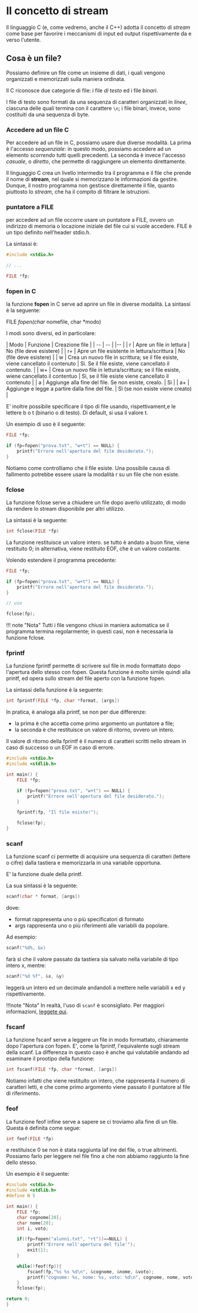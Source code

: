 # Il concetto di stream

Il linguaggio C (e, come vedremo, anche il C++) adotta il concetto di _stream_ come base per favorire i meccanismi di input ed output rispettivamente da e verso l'utente.

## Cosa è un file?

Possiamo definire un file come un insieme di dati, i quali vengono organizzati e memorizzati sulla maniera ordinata.

Il C riconosce due categorie di file: i file _di testo_ ed i file _binari_.

I file di testo sono formati da una sequenza di caratteri organizzati in _linee_, ciascuna delle quali termina con il carattere `\n`; i file binari, invece, sono costituiti da una sequenza di byte.

### Accedere ad un file C

Per accedere ad un file in C, possiamo usare due diverse modalità. La prima è l'accesso _sequenziale_: in questo modo, possiamo accedere ad un elemento _scorrendo_ tutti quelli precedenti. La seconda è invece l'accesso _casuale_, o _diretto_, che permette di raggiungere un elemento direttamente.

Il linguaggio C crea un livello intermedio tra il programma e il file che prende il nome di **stream**, nel quale si memorizzano le informazioni da gestire. Dunque, il nostro programma non gestisce direttamente il file, quanto piuttosto lo _stream_, che ha il compito di filtrare le istruzioni.

### puntatore a FILE

per accedere ad un file occorre usare un puntatore a FILE, ovvero un indirizzo di memoria o locazione iniziale del file cui si vuole accedere. FILE è un tipo definito nell'header stdio.h.

La sintassi è:

```c
#include <stdio.h>

// ...

FILE *fp;
```

### fopen in C

la funzione **fopen** in C serve ad aprire un file in diverse modalità. La sintassi è la seguente:

FILE _fopen(char_ nomefile, char \*modo)

I modi sono diversi, ed in particolare:

| Modo | Funzione | Creazione file |
| -- | -- | |-- |
| r | Apre un file in lettura | No (file deve esistere) |
| r+ | Apre un file esistente in lettura/scrittura | No (file deve esistere) |
| w | Crea un nuovo file in scrittura; se il file esiste, viene cancellato il contenuto | Sì. Se il file esiste, viene cancellato il contenuto. |
| w+ | Crea un nuovo file in lettura/scrittura; se il file esiste, wiene cancellato il contentuo | Sì, se il file esiste viene cancellato il contenuto |
| a | Aggiunge alla fine del file. Se non esiste, crealo. | Sì |
| a+ | Aggiunge e legge a partire dalla fine del file. | Sì (se non esiste viene creato) |

E' inoltre possibile specificare il tipo di file usando, rispettivament,e le lettere b o t (binario o di testo). Di default, si usa il valore t.

Un esempio di uso è il seguente:

```c
FILE *fp;

if (fp=fopen("prova.txt", "w+t") == NULL) {
	printf("Errore nell'apertura del file desiderato.");
}
```

Notiamo come controlliamo che il file esiste. Una possibile causa di fallimento potrebbe essere usare la modalità r su un file che non esiste.

### fclose

La funzione fclose serve a chiudere un file dopo averlo utilizzato, di modo da rendere lo stream disponibile per altri utilizzo.

La sintassi è la seguente:

```c
int fclose(FILE *fp)
```

La funzione restituisce un valore intero. se tutto è andato a buon fine, viene restituito 0; in alternativa, viene restituito EOF, che è un valore costante.

Volendo estendere il programma precedente:

```c
FILE *fp;

if (fp=fopen("prova.txt", "w+t") == NULL) {
	printf("Errore nell'apertura del file desiderato.");
}

// uso

fclose(fp);
```

!!! note "Nota"
Tutti i file vengono chiusi in maniera automatica se il programma termina regolarmente; in questi casi, non è necessaria la funzione fclose.

### fprintf

La funzione fprintf permette di scrivere sul file in modo formattato dopo l'apertura dello stesso con fopen. Questa funzione è molto simile quindi alla printf, ed opera sullo stream del file aperto con la funzione fopen.

La sintassi della funzione è la seguente:

```c
int fprintf(FILE *fp, char *format, [args])
```

In pratica, è analoga alla printf, se non per due differenze:

- la prima è che accetta come primo argomento un puntatore a file;
- la seconda è che restituisce un valore di ritorno, ovvero un intero.

Il valore di ritorno della fprintf è il numero di caratteri scritti nello stream in caso di successo o un EOF in caso di errore.

```c
#include <stdio.h>
#include <stdlib.h>

int main() {
	FILE *fp;

	if (fp=fopen("prova.txt", "w+t") == NULL) {
		printf("Errore nell'apertura del file desiderato.");
	}

	fprintf(fp, "Il file esiste!");

	fclose(fp);
}
```

### scanf

La funzione scanf ci permette di acquisire una sequenza di caratteri (lettere o cifre) dalla tastiera e memorizzarla in una variabile opportuna.

E' la funzione duale della printf.

La sua sintassi è la seguente:

```c
scanf(char * format, [args])
```

dove:

- format rappresenta uno o più specificatori di formato
- args rappresenta uno o più riferimenti alle variabili da popolare.

Ad esempio:

```c
scanf("%d%, &x)
```

farà sì che il valore passato da tastiera sia salvato nella variabile di tipo intero x, mentre:

```c
scanf("%d %f", &x, &y)
```

leggerà un intero ed un decimale andandoli a mettere nelle variabili x ed y rispettivamente.

!!!note "Nota"
	In realtà, l'uso di `scanf` è sconsigliato. Per maggiori informazioni, [leggete qui](https://stackoverflow.com/questions/3744776/simple-c-scanf-does-not-work).

### fscanf

La funzione fscanf serve a leggere un file in modo formattato, chiaramente dopo l'apertura con fopen. E', come la fprintf, l'equivalente sugli stream della scanf. La differenza in questo caso è anche qui valutabile andando ad esaminare il prootipo della funzione:

```c
int fscanf(FILE *fp, char *format, [args])
```

Notiamo infatti che viene restituito un intero, che rappresenta il numero di caratteri letti, e che come primo argomento viene passato il puntatore al file di riferimento.

### feof

La funzione feof infine serve a sapere se ci troviamo alla fine di un file. Questa è definita come segue:

```c
int feof(FILE *fp)
```

e restituisce 0 se non è stata raggiunta laf ine del file, o true altrimenti. Possiamo farlo per leggere nel file fino a che non abbiamo raggiunto la fine dello stesso.

Un esempio è il seguente:

```c
#include <stdio.h>
#include <stdlib.h>
#define N 5

int main() {
	FILE *fp;
	char cognome[20];
	char nome[20];
	int i, voto;

	if((fp=fopen("alunni.txt", "rt"))==NULL) {
		printf("Errore nell'apertura del file'");
		exit(1);
	}

	while(!feof(fp)){
		fscanf(fp,"%s %s %d\n", &cognome, &nome, &voto);
		printf("cognome: %s, nome: %s, voto: %d\n", cognome, nome, voto);
	}
	fclose(fp);

return 0;
}
```
